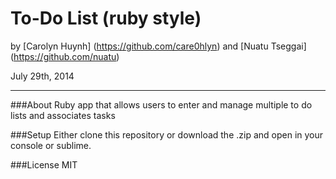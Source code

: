 To-Do List (ruby style)
=========================

by [Carolyn Huynh] (https://github.com/care0hlyn) and [Nuatu Tseggai] (https://github.com/nuatu)

July 29th, 2014
__________________

###About
Ruby app that allows users to enter and manage multiple to do lists and associates tasks

###Setup
Either clone this repository or download the .zip and open in your console or sublime.

###License
MIT
